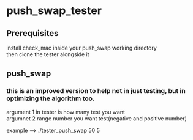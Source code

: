 # push_swap_tester
## Prerequisites
install check_mac inside your push_swap working directory  
then clone the tester alongside it
## push_swap
### this is an improved version to help not in just testing, but in optimizing the algorithm too.

argument 1 in tester is how many test you want  
argumnet 2 range number you want test(negative and positive number)  

example ==> ./tester_push_swap 50 5  
